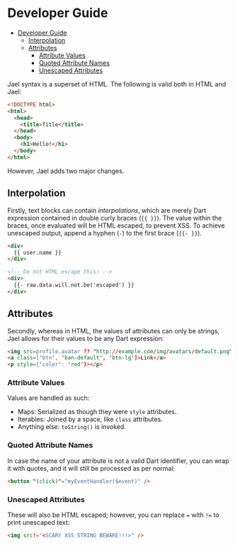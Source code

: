 # Developer Guide

- [Developer Guide](#developer-guide)
  - [Interpolation](#interpolation)
  - [Attributes](#attributes)
    - [Attribute Values](#attribute-values)
    - [Quoted Attribute Names](#quoted-attribute-names)
    - [Unescaped Attributes](#unescaped-attributes)

Jael syntax is a superset of HTML. The following is valid both in HTML and Jael:

```html
<!DOCTYPE html>
<html>
  <head>
    <title>Title</title>
  </head>
  <body>
    <h1>Hello!</h1>
  </body>
</html>
```

However, Jael adds two major changes.

## Interpolation

Firstly, text blocks can contain _interpolations_, which are merely Dart expression contained in double curly braces (`{{ }}`). The value within the braces, once evaluated will be HTML escaped, to prevent XSS. To achieve unescaped output, append a hyphen (`-`) to the first brace (`{{- }}`).

```html
<div>
  {{ user.name }}
</div>

<!-- Do not HTML escape this: -->
<div>
  {{- raw.data.will.not.be('escaped') }}
</div>
```

## Attributes

Secondly, whereas in HTML, the values of attributes can only be strings, Jael allows for their values to be any Dart expression:

```html
<img src=profile.avatar ?? "http://example.com/img/avatars/default.png">
<a class=['btn', 'ban-default', 'btn-lg']>Link</a>
<p style={'color': 'red'}></p>
```

### Attribute Values

Values are handled as such:

- Maps: Serialized as though they were `style` attributes.
- Iterables: Joined by a space, like `class` attributes.
- Anything else: `toString()` is invoked.

### Quoted Attribute Names

In case the name of your attribute is not a valid Dart identifier, you can wrap it with quotes, and it will still be processed as per normal:

```html
<button "(click)"="myEventHandler($event)" />
```

### Unescaped Attributes

These will also be HTML escaped; however, you can replace `=` with `!=` to print unescaped text:

```html
<img src!="<SCARY XSS STRING BEWARE!!!>" />
```
